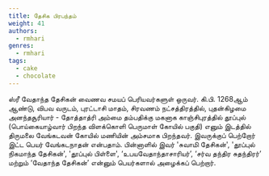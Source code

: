 ```yaml
---
title: தேசிக பிரபந்தம்
weight: 41
authors:
  - rmhari
genres:
  - rmhari 
tags:
  - cake
  - chocolate
---
```


ஸ்ரீ வேதாந்த தேசிகன் வைணவ சமயப் பெரியவர்களுள் ஒருவர். கி.பி. 1268ஆம் ஆண்டு, விபவ வருடம், புரட்டாசி மாதம், சிரவணம் நட்சத்திரத்தில், புதன்கிழமை அனந்தசூரியார் - தோத்தாத்ரி அம்மை தம்பதிக்கு மகனாக காஞ்சிபுரத்தில் தூப்புல் (பொய்கையாழ்வார் பிறந்த விளக்கொளி பெருமாள் கோயில் பகுதி) எனும் இடத்தில் திருமலை வேங்கடவன் கோயில் மணியின் அம்சமாக பிறந்தவர். இவருக்குப் பெற்றோர் இட்ட பெயர் வேங்கடநாதன் என்பதாம். பின்னாளில் இவர் 'சுவாமி தேசிகன்', 'தூப்புல் நிகமாந்த தேசிகன்', 'தூப்புல் பிள்ளை', ‘உபயவேதாந்தாசாரியர்’, ‘சர்வ தந்திர சுதந்திரர்’ மற்றும் ‘வேதாந்த தேசிகன்’ என்னும் பெயர்களால் அழைக்கப் பெற்றார்.
